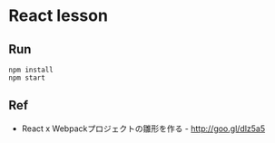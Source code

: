 # React lesson

## Run

```
npm install
npm start
```


## Ref

- React x Webpackプロジェクトの雛形を作る - http://goo.gl/dlz5a5